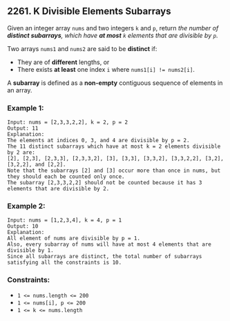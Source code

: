 ## 2261. K Divisible Elements Subarrays

Given an integer array ```nums``` and two integers ```k``` and ```p```, return *the number of **distinct subarrays**, which have **at most** ```k``` elements that are divisible by ```p```.*

Two arrays ```nums1``` and ```nums2``` are said to be **distinct** if:

* They are of **different** lengths, or
* There exists **at least** one index ```i``` where ```nums1[i] != nums2[i]```.

A **subarray** is defined as a **non-empty** contiguous sequence of elements in an array.

### Example 1:
```
Input: nums = [2,3,3,2,2], k = 2, p = 2
Output: 11
Explanation:
The elements at indices 0, 3, and 4 are divisible by p = 2.
The 11 distinct subarrays which have at most k = 2 elements divisible by 2 are:
[2], [2,3], [2,3,3], [2,3,3,2], [3], [3,3], [3,3,2], [3,3,2,2], [3,2], [3,2,2], and [2,2].
Note that the subarrays [2] and [3] occur more than once in nums, but they should each be counted only once.
The subarray [2,3,3,2,2] should not be counted because it has 3 elements that are divisible by 2.
```
### Example 2:
```
Input: nums = [1,2,3,4], k = 4, p = 1
Output: 10
Explanation:
All element of nums are divisible by p = 1.
Also, every subarray of nums will have at most 4 elements that are divisible by 1.
Since all subarrays are distinct, the total number of subarrays satisfying all the constraints is 10.
```

### Constraints:

* ```1 <= nums.length <= 200```
* ```1 <= nums[i], p <= 200```
* ```1 <= k <= nums.length```